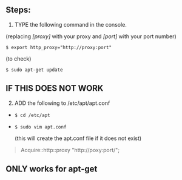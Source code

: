## Steps:
1. TYPE the following command in the console.

 (replacing *[proxy]* with your proxy and *[port]* with your port number)
 
 `$ export http_proxy="http://proxy:port"`

  (to check)
 
 `$ sudo apt-get update`


## IF THIS DOES NOT WORK
2. ADD the following to  /etc/apt/apt.conf 
- `$ cd /etc/apt`
- `$ sudo vim apt.conf`

  (this will create the apt.conf file if it does not exist)
> Acquire::http::proxy "http://poxy:port/";

## ONLY works for apt-get
